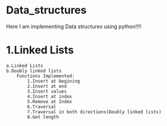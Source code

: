 # Data_structures
Here I am implementing Data structures using python!!!!
# 1.Linked Lists
    a.Linked Lists
    b.Doubly linked lists
        Functions Implemented:
            1.Insert at begining
            2.Insert at end
            3.Insert values
            4.Insert at index
            5.Remove at Index
            6.Traversal
            7.Traversal in both directions(Doubly linked lists)
            8.Get length
